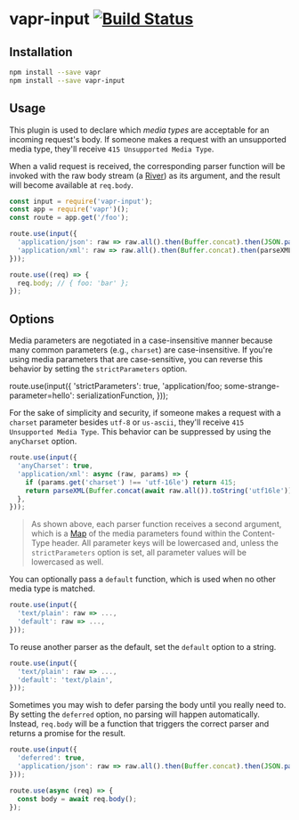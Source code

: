 # vapr-input [![Build Status](https://travis-ci.org/JoshuaWise/vapr-input.svg?branch=master)](https://travis-ci.org/JoshuaWise/vapr-input)

## Installation

```bash
npm install --save vapr
npm install --save vapr-input
```

## Usage

This plugin is used to declare which *media types* are acceptable for an incoming request's body. If someone makes a request with an unsupported media type, they'll receive `415 Unsupported Media Type`.

When a valid request is received, the corresponding parser function will be invoked with the raw body stream (a [River](https://github.com/JoshuaWise/vapr#modern-async-tooling)) as its argument, and the result will become available at `req.body`.

```js
const input = require('vapr-input');
const app = require('vapr')();
const route = app.get('/foo');

route.use(input({
  'application/json': raw => raw.all().then(Buffer.concat).then(JSON.parse),
  'application/xml': raw => raw.all().then(Buffer.concat).then(parseXML),
}));

route.use((req) => {
  req.body; // { foo: 'bar' };
});
```

## Options

Media parameters are negotiated in a case-insensitive manner because many common parameters (e.g., `charset`) are case-insensitive. If you're using media parameters that are case-sensitive, you can reverse this behavior by setting the `strictParameters` option.

route.use(input({
  'strictParameters': true,
  'application/foo; some-strange-parameter=hello': serializationFunction,
}));

For the sake of simplicity and security, if someone makes a request with a `charset` parameter besides `utf-8` or `us-ascii`, they'll receive `415 Unsupported Media Type`. This behavior can be suppressed by using the `anyCharset` option.

```js
route.use(input({
  'anyCharset': true,
  'application/xml': async (raw, params) => {
    if (params.get('charset') !== 'utf-16le') return 415;
    return parseXML(Buffer.concat(await raw.all()).toString('utf16le'));
  },
}));
```

> As shown above, each parser function receives a second argument, which is a [Map](https://developer.mozilla.org/en-US/docs/Web/JavaScript/Reference/Global_Objects/Map) of the media parameters found within the Content-Type header. All parameter keys will be lowercased and, unless the `strictParameters` option is set, all parameter values will be lowercased as well.

You can optionally pass a `default` function, which is used when no other media type is matched.

```js
route.use(input({
  'text/plain': raw => ...,
  'default': raw => ...,
}));
```

To reuse another parser as the default, set the `default` option to a string.

```js
route.use(input({
  'text/plain': raw => ...,
  'default': 'text/plain',
}));
```

Sometimes you may wish to defer parsing the body until you really need to. By setting the `deferred` option, no parsing will happen automatically. Instead, `req.body` will be a function that triggers the correct parser and returns a promise for the result.

```js
route.use(input({
  'deferred': true,
  'application/json': raw => raw.all().then(Buffer.concat).then(JSON.parse),
}));

route.use(async (req) => {
  const body = await req.body();
});
```
